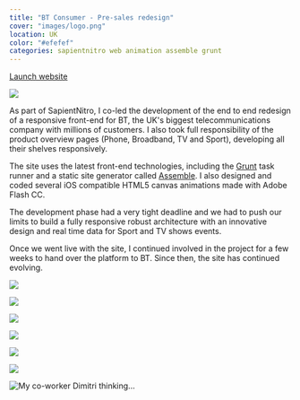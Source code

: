 ```yaml
---
title: "BT Consumer - Pre-sales redesign"
cover: "images/logo.png"
location: UK
color: "#efefef"
categories: sapientnitro web animation assemble grunt
---
```


<p class="align-center">
<a class="btn" href="http://productsandservices.bt.com" target="_blank">Launch website</a>
</p>

![](./images/0.jpg)

As part of SapientNitro, I co-led the development of the end to end redesign of a responsive front-end for BT, the UK's biggest telecommunications company with millions of customers. I also took full responsibility of the product overview pages (Phone, Broadband, TV and Sport), developing all their shelves responsively.

The site uses the latest front-end technologies, including the [Grunt](https://gruntjs.com/) task runner and a static site generator called [Assemble](http://assemble.io/). I also designed and coded several iOS compatible HTML5 canvas animations made with Adobe Flash CC.

The development phase had a very tight deadline and we had to push our limits to build a fully responsive robust architecture with an innovative design and real time data for Sport and TV shows events.

Once we went live with the site, I continued involved in the project for a few weeks to hand over the platform to BT. Since then, the site has continued evolving.

![](./images/1.jpg)

![](./images/2.jpg)

![](./images/3.jpg)

![](./images/4.jpg)

![](./images/5.jpg)

![](./images/6.jpg)

![](./images/dimitri-bt.jpg "My co-worker Dimitri thinking...")
